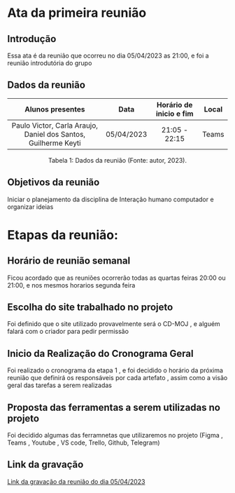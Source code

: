 # Ata da primeira reunião

## Introdução

Essa ata  é da reunião que ocorreu no dia 05/04/2023 as 21:00, e foi a reunião introdutória do grupo


## Dados da reunião

|                                    Alunos presentes                                     |    Data    | Horário de inicio e fim |      Local       |
| :-------------------------------------------------------------------------------------: | :--------: | :---------------------: | :--------------: |
| Paulo Victor, Carla Araujo, Daniel dos Santos, Guilherme Keyti  | 05/04/2023 |      21:05 - 22:15      |  Teams |

<div style="text-align: center">
<p> Tabela 1: Dados da reunião (Fonte: autor, 2023). </p>
</div>


## Objetivos da reunião

 Iniciar o planejamento da disciplina de Interação humano computador e organizar ideias


# Etapas da reunião:



## Horário de reunião semanal

Ficou acordado que as reuniões ocorrerão todas as quartas feiras 20:00 ou 21:00, e nos mesmos horarios segunda feira

## Escolha do site trabalhado no projeto

Foi definido que o site utilizado provavelmente será o CD-MOJ , e alguém falará com o criador para pedir permissão


## Inicio da Realização do Cronograma Geral

Foi realizado o cronograma da etapa 1 , e foi decidido o horário da próxima reunião que definirá os responsáveis por cada artefato , assim como a visão geral das tarefas a serem realizadas



## Proposta  das ferramentas a serem utilizadas no projeto

Foi decidido algumas das ferramnetas que utilizaremos no projeto (Figma , Teams , Youtube , VS code, Trello, Github, Telegram)


## Link da gravação

[Link da gravação da reunião do dia 05/04/2023](https://youtu.be/ZfnAgMMCcGk)

